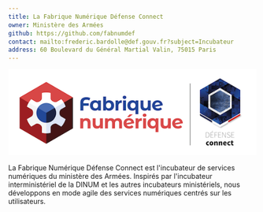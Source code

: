```yaml
---
title: La Fabrique Numérique Défense Connect
owner: Ministère des Armées
github: https://github.com/fabnumdef
contact: mailto:frederic.bardolle@def.gouv.fr?subject=Incubateur
address: 60 Boulevard du Général Martial Valin, 75015 Paris
---
```


![Logo de la Fabrique numérique Défense Connect](https://github.com/fabnumdef/resources/raw/master/logo_fabnum_medium.png "Fabrique numérique Défense Connect")

La Fabrique Numérique Défense Connect est l'incubateur de services numériques du ministère des Armées. Inspirés par l'incubateur interministériel de la DINUM et les autres incubateurs ministériels, nous développons en mode agile des services numériques centrés sur les utilisateurs.
